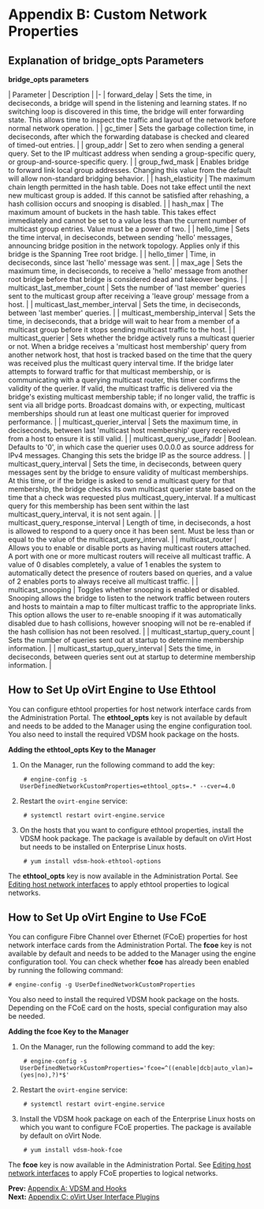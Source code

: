 # Appendix B: Custom Network Properties

## Explanation of bridge_opts Parameters

**bridge_opts parameters**

| Parameter | Description |
|-
| forward_delay | Sets the time, in deciseconds, a bridge will spend in the listening and learning states. If no switching loop is discovered in this time, the bridge will enter forwarding state. This allows time to inspect the traffic and layout of the network before normal network operation. |
| gc_timer | Sets the garbage collection time, in deciseconds, after which the forwarding database is checked and cleared of timed-out entries. |
| group_addr | Set to zero when sending a general query. Set to the IP multicast address when sending a group-specific query, or group-and-source-specific query. |
| group_fwd_mask | Enables bridge to forward link local group addresses. Changing this value from the default will allow non-standard bridging behavior. |
| hash_elasticity | The maximum chain length permitted in the hash table. Does not take effect until the next new multicast group is added. If this cannot be satisfied after rehashing, a hash collision occurs and snooping is disabled. |
| hash_max | The maximum amount of buckets in the hash table. This takes effect immediately and cannot be set to a value less than the current number of multicast group entries. Value must be a power of two. |
| hello_time | Sets the time interval, in deciseconds, between sending 'hello' messages, announcing bridge position in the network topology. Applies only if this bridge is the Spanning Tree root bridge. |
| hello_timer | Time, in deciseconds, since last 'hello' message was sent. |
| max_age | Sets the maximum time, in deciseconds, to receive a 'hello' message from another root bridge before that bridge is considered dead and takeover begins. |
| multicast_last_member_count | Sets the number of 'last member' queries sent to the multicast group after receiving a 'leave group' message from a host.  |
| multicast_last_member_interval | Sets the time, in deciseconds, between 'last member' queries. |
| multicast_membership_interval | Sets the time, in deciseconds, that a bridge will wait to hear from a member of a multicast group before it stops sending multicast traffic to the host. |
| multicast_querier | Sets whether the bridge actively runs a multicast querier or not. When a bridge receives a 'multicast host membership' query from another network host, that host is tracked based on the time that the query was received plus the multicast query interval time. If the bridge later attempts to forward traffic for that multicast membership, or is communicating with a querying multicast router, this timer confirms the validity of the querier. If valid, the multicast traffic is delivered via the bridge's existing multicast membership table; if no longer valid, the traffic is sent via all bridge ports. Broadcast domains with, or expecting, multicast memberships should run at least one multicast querier for improved performance. |
| multicast_querier_interval | Sets the maximum time, in deciseconds, between last 'multicast host membership' query received from a host to ensure it is still valid. |
| multicast_query_use_ifaddr | Boolean. Defaults to '0', in which case the querier uses 0.0.0.0 as source address for IPv4 messages. Changing this sets the bridge IP as the source address. |
| multicast_query_interval | Sets the time, in deciseconds, between query messages sent by the bridge to ensure validity of multicast memberships. At this time, or if the bridge is asked to send a multicast query for that membership, the bridge checks its own multicast querier state based on the time that a check was requested plus multicast_query_interval. If a multicast query for this membership has been sent within the last multicast_query_interval, it is not sent again. |
| multicast_query_response_interval | Length of time, in deciseconds, a host is allowed to respond to a query once it has been sent. Must be less than or equal to the value of the multicast_query_interval. |
| multicast_router | Allows you to enable or disable ports as having multicast routers attached. A port with one or more multicast routers will receive all multicast traffic. A value of 0 disables completely, a value of 1 enables the system to automatically detect the presence of routers based on queries, and a value of 2 enables ports to always receive all multicast traffic. |
| multicast_snooping | Toggles whether snooping is enabled or disabled. Snooping allows the bridge to listen to the network traffic between routers and hosts to maintain a map to filter multicast traffic to the appropriate links. This option allows the user to re-enable snooping if it was automatically disabled due to hash collisions, however snooping will not be re-enabled if the hash collision has not been resolved. |
| multicast_startup_query_count | Sets the number of queries sent out at startup to determine membership information. |
| multicast_startup_query_interval | Sets the time, in deciseconds, between queries sent out at startup to determine membership information. |

## How to Set Up oVirt Engine to Use Ethtool

You can configure ethtool properties for host network interface cards from the Administration Portal. The **ethtool_opts** key is not available by default and needs to be added to the Manager using the engine configuration tool. You also need to install the required VDSM hook package on the hosts.

**Adding the ethtool_opts Key to the Manager**

1. On the Manager, run the following command to add the key:

        # engine-config -s UserDefinedNetworkCustomProperties=ethtool_opts=.* --cver=4.0

2. Restart the `ovirt-engine` service:

        # systemctl restart ovirt-engine.service

3. On the hosts that you want to configure ethtool properties, install the VDSM hook package. The package is available by default on oVirt Host but needs to be installed on Enterprise Linux hosts.

        # yum install vdsm-hook-ethtool-options

The **ethtool_opts** key is now available in the Administration Portal. See [Editing host network interfaces](Editing_host_network_interfaces) to apply ethtool properties to logical networks.

## How to Set Up oVirt Engine to Use FCoE

You can configure Fibre Channel over Ethernet (FCoE) properties for host network interface cards from the Administration Portal. The **fcoe** key is not available by default and needs to be added to the Manager using the engine configuration tool. You can check whether **fcoe** has already been enabled by running the following command:

    # engine-config -g UserDefinedNetworkCustomProperties

You also need to install the required VDSM hook package on the hosts. Depending on the FCoE card on the hosts, special configuration may also be needed.

**Adding the fcoe Key to the Manager**

1. On the Manager, run the following command to add the key:

        # engine-config -s UserDefinedNetworkCustomProperties='fcoe=^((enable|dcb|auto_vlan)=(yes|no),?)*$'

2. Restart the `ovirt-engine` service:

        # systemctl restart ovirt-engine.service

3. Install the VDSM hook package on each of the Enterprise Linux hosts on which you want to configure FCoE properties. The package is available by default on oVirt Node.

        # yum install vdsm-hook-fcoe

The **fcoe** key is now available in the Administration Portal. See [Editing host network interfaces](Editing_host_network_interfaces) to apply FCoE properties to logical networks.

**Prev:** [Appendix A: VDSM and Hooks](../appe-VDSM_and_Hooks)<br>
**Next:** [Appendix C: oVirt User Interface Plugins](../appe-oVirt_User_Interface_Plugins)
